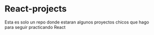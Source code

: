 # React-projects
Esta es solo un repo donde estaran algunos proyectos chicos que hago para seguir practicando React
